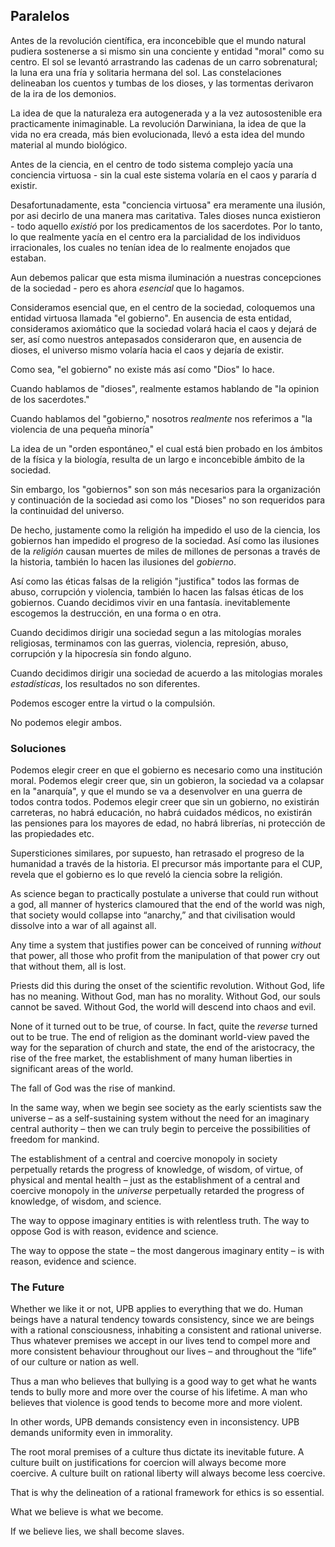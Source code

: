 ## Paralelos

Antes de la revolución científica, era inconcebible que el mundo natural pudiera sostenerse a si mismo sin una conciente y entidad "moral" como su centro. El sol se levantó arrastrando las cadenas de un carro sobrenatural; la luna era una fría y solitaria hermana del sol. Las constelaciones delineaban los cuentos y tumbas de los dioses, y las tormentas derivaron de la ira de los demonios.

La idea de que la naturaleza era autogenerada y a la vez autosostenible era practicamente inimaginable. La revolución Darwiniana, la idea de que la vida no era creada, más bien evolucionada, llevó a esta idea del mundo material al mundo biológico.

Antes de la ciencia, en el centro de todo sistema complejo yacía una conciencia virtuosa - sin la cual este sistema volaría en el caos y pararía d existir.

Desafortunadamente, esta "conciencia virtuosa" era meramente una ilusión, por asi decirlo de una manera mas caritativa. Tales dioses nunca existieron - todo aquello *existió* por los predicamentos de los sacerdotes. Por lo tanto, lo que realmente yacía en el centro era la parcialidad de los individuos irracionales, los cuales no tenían idea de lo realmente enojados que estaban.

Aun debemos palicar que esta misma iluminación a nuestras concepciones de la sociedad - pero es ahora *esencial* que lo hagamos.

Consideramos esencial que, en el centro de la sociedad, coloquemos una entidad virtuosa llamada "el gobierno". En ausencia de esta entidad, consideramos axiomático que la sociedad volará hacia el caos y dejará de ser, así como nuestros antepasados consideraron que, en ausencia de dioses, el universo mismo volaría hacia el caos y dejaría de existir.

Como sea, "el gobierno" no existe más así como "Dios" lo hace.

Cuando hablamos de "dioses", realmente estamos hablando de "la opinion de los sacerdotes."

Cuando hablamos del "gobierno," nosotros *realmente* nos referimos a "la violencia de una pequeña minoría"

La idea de un "orden espontáneo," el cual está bien probado en los ámbitos de la física y la biología, resulta de un largo e inconcebible ámbito de la sociedad.

Sin embargo, los "gobiernos" son son más necesarios para la organización y continuación de la sociedad asi como los "Dioses" no son requeridos para la continuidad del universo.

De hecho, justamente como la religión ha impedido el uso de la ciencia, los gobiernos han impedido el progreso de la sociedad. Así como las ilusiones de la *religión* causan muertes de miles de millones de personas a través de la historia, también lo hacen las ilusiones del *gobierno*.

Así como las éticas falsas de la religión "justifica" todos las formas de abuso, corrupción y violencia, también lo hacen las falsas éticas de los gobiernos. Cuando decidimos vivir en una fantasía. inevitablemente escogemos la destrucción, en una forma o en otra.

Cuando decidimos dirigir una sociedad segun a las mitologías morales religiosas, terminamos con las guerras, violencia, represión, abuso, corrupción y la hipocresía sin fondo alguno.

Cuando decidimos dirigir una sociedad de acuerdo a las mitologias morales *estadísticas*, los resultados no son diferentes.

Podemos escoger entre la virtud o la compulsión.

No podemos elegir ambos.

### Soluciones

Podemos elegir creer en que el gobierno es necesario como una institución moral. Podemos elegir creer que, sin un gobieron, la sociedad va a colapsar en la "anarquía", y que el mundo se va a desenvolver en una guerra de todos contra todos. Podemos elegir creer que sin un gobierno, no existirán carreteras, no habrá educación, no habrá cuidados médicos, no existirán las pensiones para los mayores de edad, no habrá librerías, ni protección de las propiedades etc.

Supersticiones similares, por supuesto, han retrasado el progreso de la humanidad a través de la historia. El precursor más importante para el CUP, revela que el gobierno es lo que reveló la ciencia sobre la religión.

As science began to practically postulate a universe that could run without a god, all manner of hysterics clamoured that the end of the world was nigh, that society would collapse into “anarchy,” and that civilisation would dissolve into a war of all against all.

Any time a system that justifies power can be conceived of running *without* that power, all those who profit from the manipulation of that power cry out that without them, all is lost.

Priests did this during the onset of the scientific revolution. Without God, life has no meaning. Without God, man has no morality. Without God, our souls cannot be saved. Without God, the world will descend into chaos and evil.

None of it turned out to be true, of course. In fact, quite the *reverse* turned out to be true. The end of religion as the dominant world-view paved the way for the separation of church and state, the end of the aristocracy, the rise of the free market, the establishment of many human liberties in significant areas of the world.

The fall of God was the rise of mankind.

In the same way, when we begin see society as the early scientists saw the universe – as a self-sustaining system without the need for an imaginary central authority – then we can truly begin to perceive the possibilities of freedom for mankind.

The establishment of a central and coercive monopoly in society perpetually retards the progress of knowledge, of wisdom, of virtue, of physical and mental health – just as the establishment of a central and coercive monopoly in the *universe* perpetually retarded the progress of knowledge, of wisdom, and science.

The way to oppose imaginary entities is with relentless truth. The way to oppose God is with reason, evidence and science.

The way to oppose the state – the most dangerous imaginary entity – is with reason, evidence and science.

### The Future

Whether we like it or not, UPB applies to everything that we do. Human beings have a natural tendency towards consistency, since we are beings with a rational consciousness, inhabiting a consistent and rational universe. Thus whatever premises we accept in our lives tend to compel more and more consistent behaviour throughout our lives – and throughout the “life” of our culture or nation as well.

Thus a man who believes that bullying is a good way to get what he wants tends to bully more and more over the course of his lifetime. A man who believes that violence is good tends to become more and more violent.

In other words, UPB demands consistency even in inconsistency. UPB demands uniformity even in immorality.

The root moral premises of a culture thus dictate its inevitable future. A culture built on justifications for coercion will always become more coercive. A culture built on rational liberty will always become less coercive.

That is why the delineation of a rational framework for ethics is so essential.

What we believe is what we become.

If we believe lies, we shall become slaves.